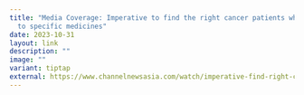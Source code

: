 ```yaml
---
title: "Media Coverage: Imperative to find the right cancer patients who respond
  to specific medicines"
date: 2023-10-31
layout: link
description: ""
image: ""
variant: tiptap
external: https://www.channelnewsasia.com/watch/imperative-find-right-cancer-patients-who-respond-specific-medicines-analyst-3890376
---
```

